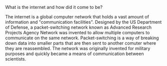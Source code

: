 What is the internet and how did it come to be?

The internet is a global computer network that holds a vast amount of information and "communication facilities". Designed by the US Department of Defense, a packet-switching network known as Advanced Research Projects Agency Network was invented to allow multiple computers to communicate on the same network. Packet-switching is a way of breaking down data into smaller parts that are then sent to another comuter where they are reassembled. The network was originally invented for military purposes and quickly became a means of communication between scientists.